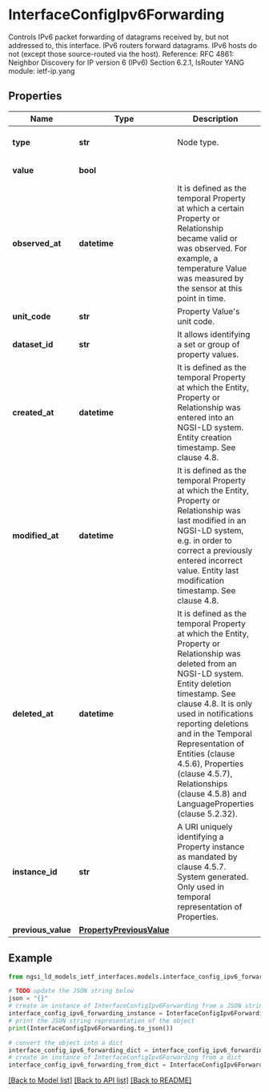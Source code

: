 # InterfaceConfigIpv6Forwarding

Controls IPv6 packet forwarding of datagrams received by, but not addressed to, this interface. IPv6 routers forward datagrams. IPv6 hosts do not (except those source-routed via the host).  Reference: RFC 4861: Neighbor Discovery for IP version 6 (IPv6)      Section 6.2.1, IsRouter  YANG module: ietf-ip.yang 

## Properties

Name | Type | Description | Notes
------------ | ------------- | ------------- | -------------
**type** | **str** | Node type.  | [optional] [default to 'Property']
**value** | **bool** |  | [default to False]
**observed_at** | **datetime** | It is defined as the temporal Property at which a certain Property or Relationship became valid or was observed. For example, a temperature Value was measured by the sensor at this point in time.  | [optional] 
**unit_code** | **str** | Property Value&#39;s unit code.  | [optional] 
**dataset_id** | **str** | It allows identifying a set or group of property values.  | [optional] 
**created_at** | **datetime** | It is defined as the temporal Property at which the Entity, Property or Relationship was entered into an NGSI-LD system.  Entity creation timestamp. See clause 4.8.  | [optional] 
**modified_at** | **datetime** | It is defined as the temporal Property at which the Entity, Property or Relationship was last modified in an NGSI-LD system, e.g. in order to correct a previously entered incorrect value.  Entity last modification timestamp. See clause 4.8.  | [optional] 
**deleted_at** | **datetime** | It is defined as the temporal Property at which the Entity, Property or Relationship was deleted from an NGSI-LD system.  Entity deletion timestamp. See clause 4.8. It is only used in notifications reporting deletions and in the Temporal Representation of Entities (clause 4.5.6), Properties (clause 4.5.7), Relationships (clause 4.5.8) and LanguageProperties (clause 5.2.32).  | [optional] 
**instance_id** | **str** | A URI uniquely identifying a Property instance as  mandated by clause 4.5.7. System generated. Only used in temporal representation of Properties.  | [optional] [readonly] 
**previous_value** | [**PropertyPreviousValue**](PropertyPreviousValue.md) |  | [optional] 

## Example

```python
from ngsi_ld_models_ietf_interfaces.models.interface_config_ipv6_forwarding import InterfaceConfigIpv6Forwarding

# TODO update the JSON string below
json = "{}"
# create an instance of InterfaceConfigIpv6Forwarding from a JSON string
interface_config_ipv6_forwarding_instance = InterfaceConfigIpv6Forwarding.from_json(json)
# print the JSON string representation of the object
print(InterfaceConfigIpv6Forwarding.to_json())

# convert the object into a dict
interface_config_ipv6_forwarding_dict = interface_config_ipv6_forwarding_instance.to_dict()
# create an instance of InterfaceConfigIpv6Forwarding from a dict
interface_config_ipv6_forwarding_from_dict = InterfaceConfigIpv6Forwarding.from_dict(interface_config_ipv6_forwarding_dict)
```
[[Back to Model list]](../README.md#documentation-for-models) [[Back to API list]](../README.md#documentation-for-api-endpoints) [[Back to README]](../README.md)


